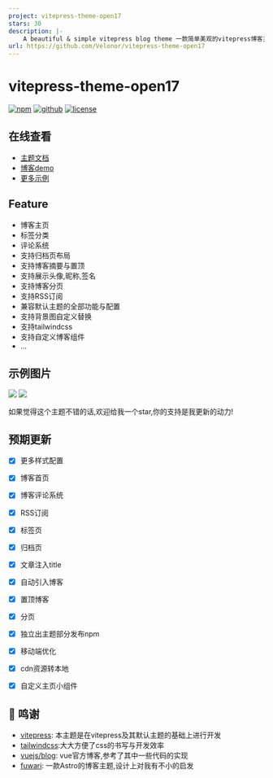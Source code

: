 ```yaml
---
project: vitepress-theme-open17
stars: 30
description: |-
    A beautiful & simple vitepress blog theme 一款简单美观的vitepress博客主题
url: https://github.com/Velonor/vitepress-theme-open17
---
```


# vitepress-theme-open17
<a href="https://www.npmjs.com/package/vitepress-theme-open17" target="_blank"><img src="https://img.shields.io/npm/v/vitepress-theme-open17.svg?style=flat-square&amp;logo=npm" alt="npm" style="display: inline; margin: 0px;"></a> <a href="https://github.com/open17/vitepress-theme-open17/" target="_blank"><img src="https://img.shields.io/badge/GitHub-open17-26A2FF?style=flat-square&amp;logo=github" alt="github" style="display: inline; margin: 0px;"></a> <a href="https://github.com/open17/vitepress-theme-open17/blob/template/LICENSE" target="_blank"><img src="https://img.shields.io/badge/License-Apache_2.0-green?style=flat-square" alt="license" style="display: inline; margin: 0px;"></a><br/>  

## 在线查看

- [主题文档](https://alg.open17.vip/blog-docs/0-intro/)
- [博客demo](https://alg.open17.vip/page/demo.html)
- [更多示例](https://alg.open17.vip/posts/example.html)

## Feature

- 博客主页
- 标签分类
- 评论系统
- 支持归档页布局
- 支持博客摘要与置顶
- 支持展示头像,昵称,签名
- 支持博客分页
- 支持RSS订阅
- 兼容默认主题的全部功能与配置
- 支持背景图自定义替换
- 支持tailwindcss
- 支持自定义博客组件
- ...

## 示例图片
![](https://cdn.jsdelivr.net/gh/open17/Pic/img/202405080215743.png)
![](https://cdn.jsdelivr.net/gh/open17/Pic/img/202405080216780.png)

如果觉得这个主题不错的话,欢迎给我一个star,你的支持是我更新的动力!

## 预期更新

- [x] 更多样式配置
- [x] 博客首页
- [x] 博客评论系统
- [x] RSS订阅
- [x] 标签页
- [x] 归档页
- [x] 文章注入title
- [x] 自动引入博客
- [x] 置顶博客
- [x] 分页
- [x] 独立出主题部分发布npm
- [x] 移动端优化
- [x] cdn资源转本地
- [x] 自定义主页小组件


## :blue_heart: 鸣谢

- [vitepress](https://vitepress.dev/): 本主题是在vitepress及其默认主题的基础上进行开发
- [tailwindcss](https://tailwindcss.com/):大大方便了css的书写与开发效率
- [vuejs/blog](https://github.com/vuejs/blog): vue官方博客,参考了其中一些代码的实现
- [fuwari](https://github.com/saicaca/fuwari): 一款Astro的博客主题,设计上对我有不小的启发
